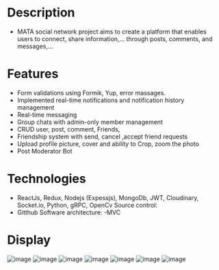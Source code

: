 # Description
- MATA social network project aims to create a platform that enables users to connect, share information,... through posts, comments, and messages,...
# Features
- Form validations using Formik, Yup, error massages.
- Implemented real-time notifications and notification history management
- Real-time messaging
- Group chats with admin-only member management
- CRUD user, post, comment, Friends, 
- Friendship system with send, cancel ,accept friend requests
- Upload profile picture, cover and ability to Crop, zoom the photo
- Post Moderator Bot
# Technologies
- ReactJs, Redux, Nodejs (Expessjs), MongoDb, JWT, Cloudinary, Socket.io, Python, gRPC, OpenCv
Source control: 
- Gitthub
Software architecture:
-MVC
# Display
![image](https://user-images.githubusercontent.com/89583094/230852155-554e3942-76bc-4763-bea2-1ab20ca09a12.png)
![image](https://user-images.githubusercontent.com/89583094/230852188-892bda6d-af84-4558-9a27-128cc4354f67.png)
![image](https://user-images.githubusercontent.com/89583094/230852731-2fa86d7e-53b3-4c6d-970d-6e54ddc772a4.png)
![image](https://user-images.githubusercontent.com/89583094/230852839-7d439639-d33a-48ad-b410-49d7a752481d.png)
![image](https://user-images.githubusercontent.com/89583094/230852521-b30cb378-4a7d-4332-8dab-255c0f41b5d8.png)
![image](https://user-images.githubusercontent.com/89583094/230852592-33cc33b9-a3cb-41fb-b418-c679a7f2780e.png)
![image](https://user-images.githubusercontent.com/89583094/230852629-e38cd90e-b34e-4bd2-a9be-c9cfd093a1bf.png)


